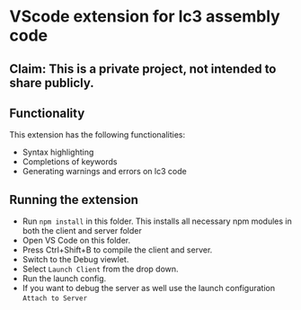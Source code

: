 # VScode extension for lc3 assembly code

## Claim: This is a private project, not intended to share publicly.

## Functionality

This extension has the following functionalities:
- Syntax highlighting
- Completions of keywords
- Generating warnings and errors on lc3 code

## Running the extension

- Run `npm install` in this folder. This installs all necessary npm modules in both the client and server folder
- Open VS Code on this folder.
- Press Ctrl+Shift+B to compile the client and server.
- Switch to the Debug viewlet.
- Select `Launch Client` from the drop down.
- Run the launch config.
- If you want to debug the server as well use the launch configuration `Attach to Server`
